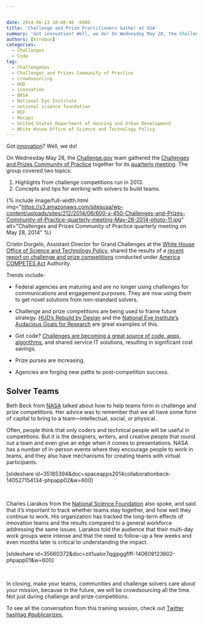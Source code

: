 ```yaml
---


date: 2014-06-13 10:00:48 -0400
title: 'Challenge and Prize Practitioners Gather at GSA'
summary: 'Got innovation? Well, we do! On Wednesday May 28, the Challenge.gov team gathered the Challenges and Prizes Community of Practice together for its quarterly meeting. The group covered two topics\: Highlights from challenge competitions run in 2013. Concepts and tips for working with solvers to build teams.'
authors: [ktrebon]
categories:
  - Challenges
  - Code
tag:
  - ChallengeGov
  - Challenges and Prizes Community of Practice
  - crowdsourcing
  - HUD
  - innovation
  - NASA
  - National Eye Institute
  - national science foundation
  - NSF
  - Recaps
  - United States Department of Housing and Urban Development
  - White House Office of Science and Technology Policy
---
```


Got [innovation](https://www.WHATEVER/category/challenges/ "Link to Challenges Content on DigitalGov.gov")? Well, we do!

On Wednesday May 28, the [Challenge.gov](https://challenge.gov/) team gathered the [Challenges and Prizes Community of Practice](https://www.WHATEVER/communities/challenges-prizes-community/) together for its [quarterly meeting](https://www.WHATEVER/event/2013-america-competes-report-challenges-and-prizes-in-person-event/). The group covered two topics:

  1. Highlights from challenge competitions run in 2013.
  2. Concepts and tips for working with solvers to build teams.


{% include image/full-width.html img="https://s3.amazonaws.com/sitesusa/wp-content/uploads/sites/212/2014/06/600-x-450-Challenges-and-Prizes-Community-of-Practice-quarterly-meeting-May-28-2014-photo-11.jpg" alt="Challenges and Prizes Community of Practice quarterly meeting on May 28, 2014" %}

Cristin Dorgelo, Assistant Director for Grand Challenges at the [White House Office of Science and Technology Policy](http://www.whitehouse.gov/administration/eop/ostp), shared the results of a [recent report on challenge and prize competitions](https://www.WHATEVER/2014/05/07/new-white-house-report-prize-competition-use-increased-85-in-2013/) conducted under [America COMPETES Act](https://cio.gov/wp-content/uploads/downloads/2012/09/Prize_Authority_in_the_America_COMPETES_Reauthorization_Act.pdf) Authority.

Trends include:

  * Federal agencies are maturing and are no longer using challenges for communications and engagement purposes. They are now using them to get novel solutions from non-standard solvers.

  * Challenge and prize competitions are being used to frame future strategy. [HUD’s  Rebuild by Design](http://www.rebuildbydesign.org/) and the [National Eye Institute’s  Audacious Goals for Research](http://www.nei.nih.gov/challenge/) are great examples of this.

  * Got code? [Challenges are becoming a great source of code, apps, algorithms](https://www.challenge.gov/list/?type=SoftwareApps "Software and apps challenges on Challenge.gov"), and shared service IT solutions, resulting in significant cost savings.

  * Prize purses are increasing.

  * Agencies are forging new paths to post-competition success.

## Solver Teams

Beth Beck from [NASA](http://www.nasa.gov/offices/COECI/#.U435EPldWXE) talked about how to help teams form in challenge and prize competitions. Her advice was to remember that we all have some form of capital to bring to a team—intellectual, social, or physical.

Often, people think that only coders and technical people will be useful in competitions. But it is the designers, writers, and creative people that round out a team and even give an edge when it comes to presentations. NASA has a number of in-person events where they encourage people to work in teams, and they also have mechanisms for creating teams with virtual participants.

[slideshare id=35185394&doc=spaceapps2014collaborationbeck-140527154134-phpapp02&w=600]

&nbsp;

Charles Liarakos from the [National Science Foundation](https://www.challenge.gov/list/?ag=National%20Science%20Foundation "National Science Foundation Challenge and Prize Competitions on Challenge.gov ") also spoke, and said that it’s  important to track whether teams stay together, and how well they continue to work. His organization has tracked the long-term effects of innovation teams and the results compared to a general workforce addressing the same issues. Liarakos told the audience that their multi-day work groups were intense and that the need to follow-up a few weeks and even months later is critical to understanding the impact.

[slideshare id=35660372&doc=zit1ualor7qgjpggflff-140609123602-phpapp01&w=600]

&nbsp;

In closing, make your teams, communities and challenge solvers care about your mission, because in the future, we will be crowdsourcing all the time. Not just during challenge and prize competitions.

To see all the conversation from this training session, check out [Twitter hashtag #publicprizes.](https://twitter.com/search?q=%23publicprizes&src=typd)